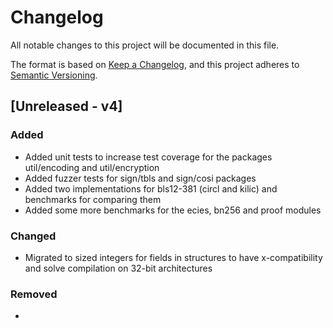 # Changelog

All notable changes to this project will be documented in this file.

The format is based on [Keep a Changelog](https://keepachangelog.com/en/1.1.0/),
and this project adheres to [Semantic Versioning](https://semver.org/spec/v2.0.0.html).

## [Unreleased - v4]

### Added

- Added unit tests to increase test coverage for the packages util/encoding and util/encryption
- Added fuzzer tests for sign/tbls and sign/cosi packages
- Added two implementations for bls12-381 (circl and kilic) and benchmarks for comparing them
- Added some more benchmarks for the ecies, bn256 and proof modules

### Changed

- Migrated to sized integers for fields in structures to have x-compatibility and solve compilation on 32-bit architectures

### Removed

- 